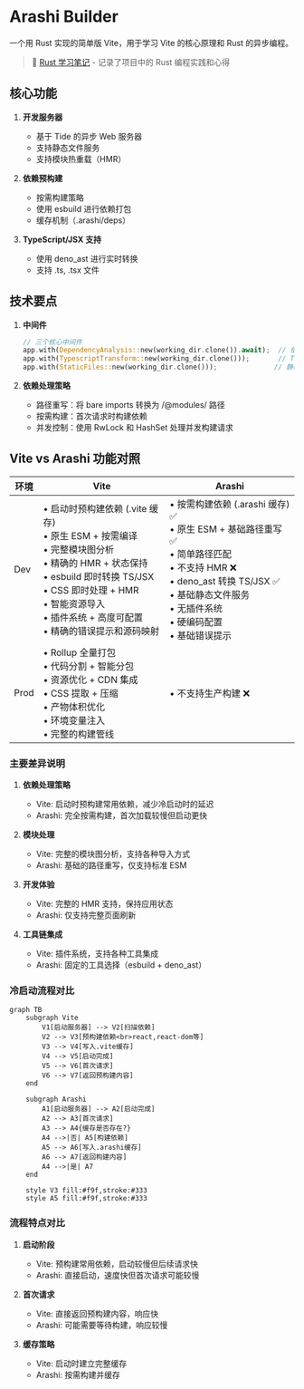 # Arashi Builder

一个用 Rust 实现的简单版 Vite，用于学习 Vite 的核心原理和 Rust 的异步编程。

> 🦀 [Rust 学习笔记](./rust-learning.md) - 记录了项目中的 Rust 编程实践和心得

## 核心功能

1. **开发服务器**
   - 基于 Tide 的异步 Web 服务器
   - 支持静态文件服务
   - 支持模块热重载（HMR）

2. **依赖预构建**
   - 按需构建策略
   - 使用 esbuild 进行依赖打包
   - 缓存机制（.arashi/deps）

3. **TypeScript/JSX 支持**
   - 使用 deno_ast 进行实时转换
   - 支持 .ts, .tsx 文件

## 技术要点

1. **中间件**
   ```rust
   // 三个核心中间件
   app.with(DependencyAnalysis::new(working_dir.clone()).await);  // 依赖处理
   app.with(TypescriptTransform::new(working_dir.clone()));       // TS 转换
   app.with(StaticFiles::new(working_dir.clone()));              // 静态文件
   ```

2. **依赖处理策略**
   - 路径重写：将 bare imports 转换为 /@modules/ 路径
   - 按需构建：首次请求时构建依赖
   - 并发控制：使用 RwLock 和 HashSet 处理并发构建请求

## Vite vs Arashi 功能对照

| 环境 | Vite | Arashi |
|------|------|--------|
| Dev | • 启动时预构建依赖 (.vite 缓存)<br>• 原生 ESM + 按需编译<br>• 完整模块图分析<br>• 精确的 HMR + 状态保持<br>• esbuild 即时转换 TS/JSX<br>• CSS 即时处理 + HMR<br>• 智能资源导入<br>• 插件系统 + 高度可配置<br>• 精确的错误提示和源码映射 | • 按需构建依赖 (.arashi 缓存) ✅<br>• 原生 ESM + 基础路径重写 ✅<br>• 简单路径匹配 <br>• 不支持 HMR ❌<br>• deno_ast 转换 TS/JSX ✅<br>• 基础静态文件服务 <br>• 无插件系统 <br>• 硬编码配置 <br>• 基础错误提示  |
| Prod | • Rollup 全量打包<br>• 代码分割 + 智能分包<br>• 资源优化 + CDN 集成<br>• CSS 提取 + 压缩<br>• 产物体积优化<br>• 环境变量注入<br>• 完整的构建管线 | • 不支持生产构建 ❌<br> |

### 主要差异说明

1. **依赖处理策略**
   - Vite: 启动时预构建常用依赖，减少冷启动时的延迟
   - Arashi: 完全按需构建，首次加载较慢但启动更快

2. **模块处理**
   - Vite: 完整的模块图分析，支持各种导入方式
   - Arashi: 基础的路径重写，仅支持标准 ESM

3. **开发体验**
   - Vite: 完整的 HMR 支持，保持应用状态
   - Arashi: 仅支持完整页面刷新

4. **工具链集成**
   - Vite: 插件系统，支持各种工具集成
   - Arashi: 固定的工具选择（esbuild + deno_ast）

### 冷启动流程对比

```mermaid
graph TB
    subgraph Vite
        V1[启动服务器] --> V2[扫描依赖]
        V2 --> V3[预构建依赖<br>react,react-dom等]
        V3 --> V4[写入.vite缓存]
        V4 --> V5[启动完成]
        V5 --> V6[首次请求]
        V6 --> V7[返回预构建内容]
    end

    subgraph Arashi
        A1[启动服务器] --> A2[启动完成]
        A2 --> A3[首次请求]
        A3 --> A4{缓存是否存在?}
        A4 -->|否| A5[构建依赖]
        A5 --> A6[写入.arashi缓存]
        A6 --> A7[返回构建内容]
        A4 -->|是| A7
    end

    style V3 fill:#f9f,stroke:#333
    style A5 fill:#f9f,stroke:#333
```

### 流程特点对比

1. **启动阶段**
   - Vite: 预构建常用依赖，启动较慢但后续请求快
   - Arashi: 直接启动，速度快但首次请求可能较慢

2. **首次请求**
   - Vite: 直接返回预构建内容，响应快
   - Arashi: 可能需要等待构建，响应较慢

3. **缓存策略**
   - Vite: 启动时建立完整缓存
   - Arashi: 按需构建并缓存

